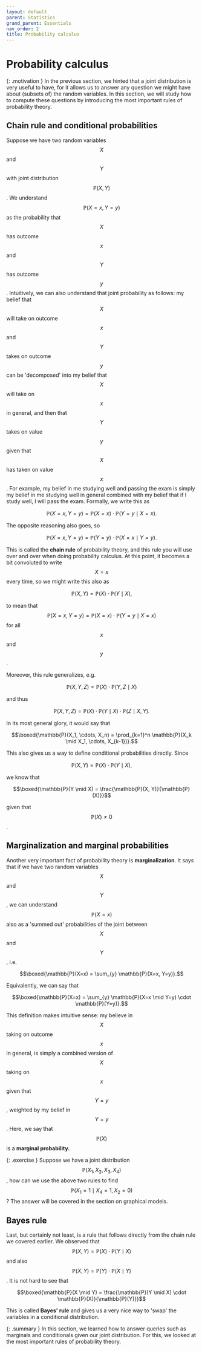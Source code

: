 ```yaml
---
layout: default
parent: Statistics
grand_parent: Essentials
nav_order: 2
title: Probability calculus
---
```


# Probability calculus

{: .motivation }
In the previous section, we hinted that a joint distribution is very useful to have, for it allows us to answer any
question we might have about (subsets of) the random variables. In this section, we will study how to compute these
questions by introducing the most important rules of probability theory.


## Chain rule and conditional probabilities

Suppose we have two random variables $$X$$ and $$Y$$ with joint distribution $$\mathbb{P}(X, Y)$$. We understand 
$$\mathbb{P}(X=x, Y=y)$$ as the probability that $$X$$ has outcome $$x$$ and $$Y$$ has outcome $$y$$. Intuitively, we
can also understand that joint probability as follows: my belief that $$X$$ will take on outcome $$x$$ and $$Y$$ takes on
outcome $$y$$ can be 'decomposed' into my belief that $$X$$ will take on $$x$$ in general, and then that $$Y$$ takes on 
value $$y$$ given that $$X$$ has taken on value $$x$$. For example, my belief in me studying well and passing the exam is 
simply my belief in me studying well in general combined with my belief that if I study well, I will pass the exam. Formally,
we write this as 


$$\mathbb{P}(X=x, Y=y) = \mathbb{P}(X=x) \cdot \mathbb{P}(Y=y \mid X=x).$$

The opposite reasoning also goes, so

$$\mathbb{P}(X=x, Y=y) = \mathbb{P}(Y=y) \cdot \mathbb{P}(X=x \mid Y=y).$$

This is called the **chain rule** of probability theory, and this rule you will use over and over when doing probability
calculus. At this point, it becomes a bit convoluted to write $$X=x$$ every time, so we might write this also as

$$\mathbb{P}(X, Y) = \mathbb{P}(X) \cdot \mathbb{P}(Y \mid X),$$

to mean that $$\mathbb{P}(X=x, Y=y) = \mathbb{P}(X=x) \cdot \mathbb{P}(Y=y \mid X=x)$$ for all $$x$$ and $$y$$. 

Moreover, this rule generalizes, e.g.

$$\mathbb{P}(X, Y, Z) = \mathbb{P}(X) \cdot \mathbb{P}(Y, Z \mid X)$$

and thus

$$\mathbb{P}(X, Y, Z) = \mathbb{P}(X) \cdot \mathbb{P}(Y \mid X) \cdot \mathbb{P}(Z \mid X, Y).$$

In its most general glory, it would say that

$$\boxed{\mathbb{P}(X_1, \cdots, X_n) = \prod_{k=1}^n \mathbb{P}(X_k \mid X_1, \cdots, X_{k-1})}.$$

This also gives us a way to define conditional probabilities directly. Since

$$\mathbb{P}(X, Y) = \mathbb{P}(X) \cdot \mathbb{P}(Y \mid X),$$

we know that 

$$\boxed{\mathbb{P}(Y \mid X) = \frac{\mathbb{P}(X, Y)}{\mathbb{P}(X)}}$$

given that $$\mathbb{P}(X) \neq 0$$.




## Marginalization and marginal probabilities

Another very important fact of probability theory is **marginalization**. It says that if we have two random variables $$X$$ 
and $$Y$$, we can understand $$\mathbb{P}(X=x)$$ also as a 'summed out' probabilities of the joint between $$X$$ and $$Y$$, i.e.

$$\boxed{\mathbb{P}(X=x) = \sum_{y} \mathbb{P}(X=x, Y=y)}.$$ 

Equivalently, we can say that 

$$\boxed{\mathbb{P}(X=x) = \sum_{y} \mathbb{P}(X=x \mid Y=y) \cdot \mathbb{P}(Y=y)}.$$ 

This definition makes intuitive sense: my believe in $$X$$ taking on outcome $$x$$ in general, is simply a combined version
of $$X$$ taking on $$x$$ given that $$Y=y$$, weighted by my belief in $$Y=y$$. Here, we say that $$\mathbb{P}(X)$$ is a **marginal probability.**  


{: .exercise }
Suppose we have a joint distribution $$\mathbb{P}(X_1, X_2, X_3, X_4)$$, how can we use the above two rules
to find $$\mathbb{P}(X_1 = 1 \mid X_4=1, X_2 = 0)$$? The answer will be covered in the section on graphical models.

## Bayes rule


Last, but certainly not least, is a rule that follows directly from the chain rule we covered earlier. We observed that 
$$\mathbb{P}(X, Y) = \mathbb{P}(X) \cdot \mathbb{P}(Y \mid X)$$ and also $$\mathbb{P}(X, Y) = \mathbb{P}(Y) \cdot \mathbb{P}(X \mid Y)$$. 
It is not hard to see that

$$\boxed{\mathbb{P}(X \mid Y) = \frac{\mathbb{P}(Y \mid X) \cdot \mathbb{P}(X)}{\mathbb{P}(Y)}}$$ 

This is called **Bayes' rule** and gives us a very nice way to 'swap' the variables in a conditional distribution. 
 
{: .summary }
In this section, we learned how to answer queries
such as marginals and conditionals given our joint distribution. For this, we looked at the most important rules of 
probability theory.